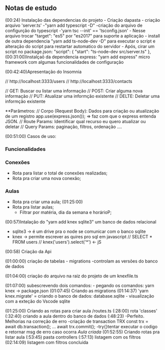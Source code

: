 ## Notas de estudo

  (00:24) Instalação das dependencias do projeto 
    - Criação dapasta 
      - criação arquivo 'server.ts'
    -"yarn add typescript -D"
    -criação do arquivo de configurção do typescript
      -'yarn tsc --init'  == 'tsconfig.json' 
      - Nesse arquivo trocar "target": "es5" por "es2017" para suporte a aplicação
    - install de outra dependencia "yarn add ts-node-dev -D" para executar o script e    alteração do script para restartar automatico do servidor
      - Após, cirar um script no package.json:
      "script": {
        "start": "ts-node-dev src/server.ts"
      },
   (00:31:00)Instalçaõ da dependencia express: "yarn add express" micro framework  com algumas funcionalidades de configuração


  (00:42:40)Apresentação do Insomnia

  // http://localhost:3333/users
  // http://localhost:3333/contacts

  // GET: Buscar ou listar uma informação
  // POST: Criar alguma nova informação
  // PUT: Atualizar uma informção existente
  // DELTE: Deletar uma informção existente

   
  **Parâmetros:
  // Corpo (Request Body): Dados para criação ou atualização de um registro
      app.use(express.json()); => faz com que o express entenda JSON. 
  // Route Params: Identificar qual recurso eu quero atualizar ou deletar
  // Query Params: paginação, filtros, ordenação ....


(00:51:00) Casos de uso:

### Funcionalidades

### Conexões

  - Rota para listar o total de conexões realizadas;
  - Rota pra criar uma nova conexão;

### Aulas
  - Rota pra criar uma aula; (01:25:00)
  - Rota pra listar aulas;
    - Filtrar por matéria, dia da semana e horárioP;


  (00:57)Intalação do "yarn add knex sqlite3" um banco de dados relacional
   - sqlite3 -> é um drive pra o node se comunicar com o banco sqlite
   - knex -> permite escrever as quires pro sql em javascript
    // SELECT * FROM users
    // knex('users').select('*') <- jS

  (00:58) Criação da Api

  (01:00:00) criação de tabelas
    - migrations -controlam as versões do banco de dados

  (01:04:00) criação do arquivo na raiz do projeto de um knexfile.ts

  (01:07:00) subescrevendo dois comandos:
    - pegando os comandos: yarn knex
    -> package.json
  (01:07:45) Criando as migrations
  (01:14:37) 'yarn knex.migrate' = criando o banco de dados: database.sqlite
    - visualização com a exteção do Vscode sqlite

  (01:25:00) Criando as rotas para criar aula /routes.ts
      (:28:00) rota 'classes'
      (:32:40) criando a aula dentro do banco de dados
      (:48:23) -Perfeito. Melhorias na correção de erro 
                -criação de transaction TRX
                  const trx = await db.transaction();
                  ...
                  await trx.commit();
                -try{}tentar executar o codigo e retornar msg de erro caso ocorra
      *Aula criada*
  (01:52:55) Criando rotas pra listar aula 
      (:53:45) pasta controllers
      (:57:13) listagem com os filtros
  (02:14:09) listagem com filtros concluida
